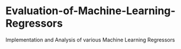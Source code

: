 # Evaluation-of-Machine-Learning-Regressors
Implementation and Analysis of various Machine Learning Regressors
